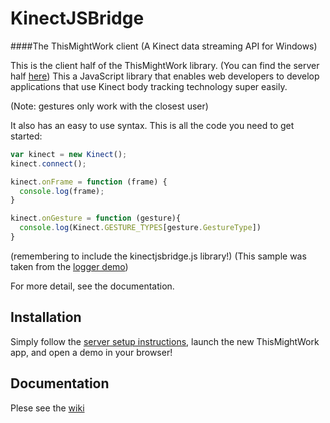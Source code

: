 # KinectJSBridge
####The ThisMightWork client (A Kinect data streaming API for Windows)


This is the client half of the ThisMightWork library. (You can find the server half [here](https://github.com/2BoysAndHats/ThisMightWork)) This a JavaScript library that enables web developers to develop applications that use Kinect body tracking technology super easily.

(Note: gestures only work with the closest user)

It also has an easy to use syntax. This is all the code you need to get started:

```js
var kinect = new Kinect();
kinect.connect();

kinect.onFrame = function (frame) {
  console.log(frame);
}	

kinect.onGesture = function (gesture){
  console.log(Kinect.GESTURE_TYPES[gesture.GestureType])
}
```
(remembering to include the kinectjsbridge.js library!)
(This sample was taken from the [logger demo](https://github.com/2BoysAndHats/KinectJSBridge/blob/master/demos/loggerDemo/index.html))

For more detail, see the documentation.

## Installation
Simply follow the [server setup instructions](https://github.com/2BoysAndHats/ThisMightWork/blob/master/README.md#installation), launch the new ThisMightWork app, and open a demo in your browser!

## Documentation
Plese see the [wiki](https://github.com/2BoysAndHats/KinectJSBridge/wiki)
